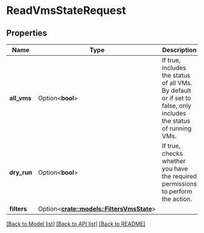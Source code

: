 # ReadVmsStateRequest

## Properties

Name | Type | Description | Notes
------------ | ------------- | ------------- | -------------
**all_vms** | Option<**bool**> | If true, includes the status of all VMs. By default or if set to false, only includes the status of running VMs. | [optional][default to false]
**dry_run** | Option<**bool**> | If true, checks whether you have the required permissions to perform the action. | [optional]
**filters** | Option<[**crate::models::FiltersVmsState**](FiltersVmsState.md)> |  | [optional]

[[Back to Model list]](../README.md#documentation-for-models) [[Back to API list]](../README.md#documentation-for-api-endpoints) [[Back to README]](../README.md)


